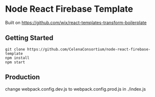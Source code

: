 Node React Firebase Template
============================


Built on https://github.com/wix/react-templates-transform-boilerplate

Getting Started
------------
<pre><code>git clone https://github.com/CelenaConsortium/node-react-firebase-template
npm install
npm start
</code></pre>

Production
------------
change webpack.config.dev.js to webpack.config.prod.js in ./index.js
